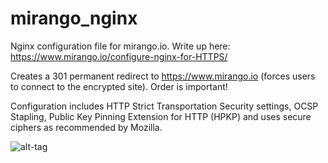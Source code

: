 mirango_nginx
=============

Nginx configuration file for mirango.io.  Write up here: https://www.mirango.io/configure-nginx-for-HTTPS/

Creates a 301 permanent redirect to https://www.mirango.io (forces users to connect to the encrypted site).  Order is important!

Configuration includes HTTP Strict Transportation Security settings, OCSP Stapling, Public Key Pinning Extension for HTTP (HPKP) and uses secure ciphers as recommended by Mozilla.

![alt-tag](https://cloud.githubusercontent.com/assets/6863681/8169078/2fe6ba38-1375-11e5-886d-3d81c5bd0314.png)
